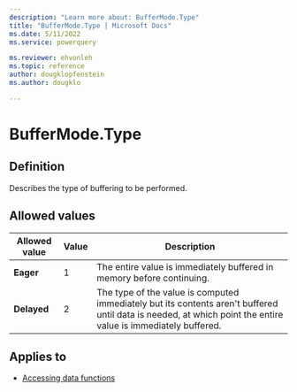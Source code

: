```yaml
---
description: "Learn more about: BufferMode.Type"
title: "BufferMode.Type | Microsoft Docs"
ms.date: 5/11/2022
ms.service: powerquery

ms.reviewer: ehvonleh
ms.topic: reference
author: dougklopfenstein
ms.author: dougklo

---
```

# BufferMode.Type

## Definition

Describes the type of buffering to be performed.

## Allowed values

|Allowed value|Value|Description|  
|------------|--|---------------|  
|**Eager**|1|The entire value is immediately buffered in memory before continuing.|
|**Delayed**|2|The type of the value is computed immediately but its contents aren't buffered until data is needed, at which point the entire value is immediately buffered.|

## Applies to

* [Accessing data functions](accessing-data-functions.md)
